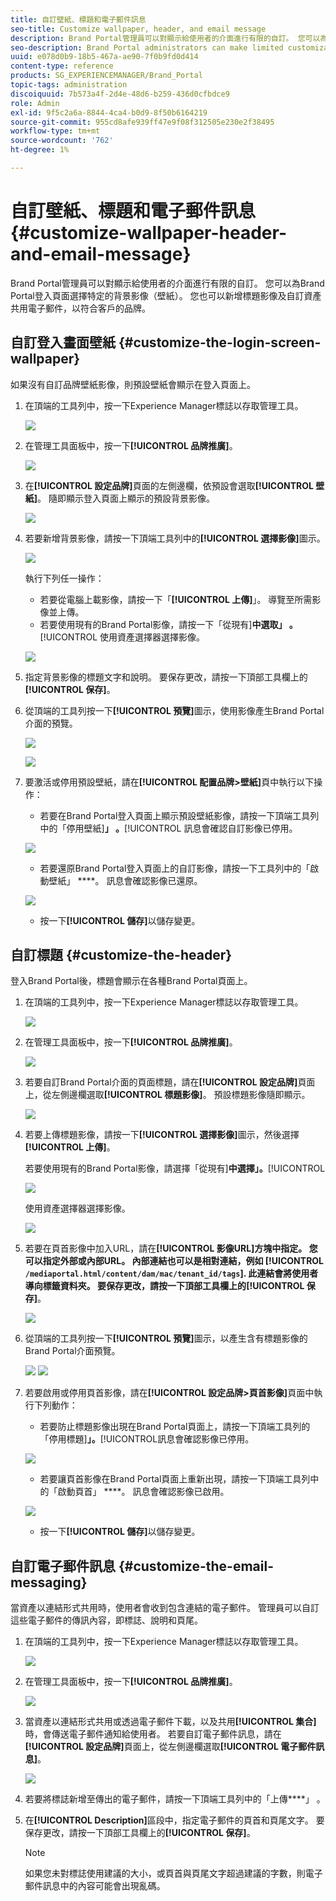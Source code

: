 ```yaml
---
title: 自訂壁紙、標題和電子郵件訊息
seo-title: Customize wallpaper, header, and email message
description: Brand Portal管理員可以對顯示給使用者的介面進行有限的自訂。 您可以為Brand Portal登入頁面選擇特定的背景影像（壁紙）。 您也可以新增標題影像及自訂資產共用電子郵件，以符合客戶的品牌。
seo-description: Brand Portal administrators can make limited customizations to the interface displayed to users. You can choose a specific background image (wallpaper) for the Brand Portal login page. You can also add a header image and customize asset sharing emails to match the customer’s brand.
uuid: e078d0b9-18b5-467a-ae90-7f0b9fd0d414
content-type: reference
products: SG_EXPERIENCEMANAGER/Brand_Portal
topic-tags: administration
discoiquuid: 7b573a4f-2d4e-48d6-b259-436d0cfbdce9
role: Admin
exl-id: 9f5c2a6a-8844-4ca4-b0d9-8f50b6164219
source-git-commit: 955cd8afe939ff47e9f08f312505e230e2f38495
workflow-type: tm+mt
source-wordcount: '762'
ht-degree: 1%

---
```


# 自訂壁紙、標題和電子郵件訊息 {#customize-wallpaper-header-and-email-message}

Brand Portal管理員可以對顯示給使用者的介面進行有限的自訂。 您可以為Brand Portal登入頁面選擇特定的背景影像（壁紙）。 您也可以新增標題影像及自訂資產共用電子郵件，以符合客戶的品牌。

## 自訂登入畫面壁紙 {#customize-the-login-screen-wallpaper}

如果沒有自訂品牌壁紙影像，則預設壁紙會顯示在登入頁面上。

1. 在頂端的工具列中，按一下Experience Manager標誌以存取管理工具。

   ![](assets/aemlogo.png)

1. 在管理工具面板中，按一下&#x200B;**[!UICONTROL 品牌推廣]**。


   ![](assets/admin-tools-panel-10.png)

1. 在&#x200B;**[!UICONTROL 設定品牌]**&#x200B;頁面的左側邊欄，依預設會選取&#x200B;**[!UICONTROL 壁紙]**。 隨即顯示登入頁面上顯示的預設背景影像。

   ![](assets/default_wallpaper.png)

1. 若要新增背景影像，請按一下頂端工具列中的&#x200B;**[!UICONTROL 選擇影像]**&#x200B;圖示。

   ![](assets/choose_wallpaperimage.png)

   執行下列任一操作：

   * 若要從電腦上載影像，請按一下「**[!UICONTROL 上傳]**」。 導覽至所需影像並上傳。
   * 若要使用現有的Brand Portal影像，請按一下「從現有&#x200B;]**中選取」 。**[!UICONTROL &#x200B;使用資產選擇器選擇影像。

   ![](assets/asset-picker.png)

1. 指定背景影像的標題文字和說明。 要保存更改，請按一下頂部工具欄上的&#x200B;**[!UICONTROL 保存]**。

1. 從頂端的工具列按一下&#x200B;**[!UICONTROL 預覽]**&#x200B;圖示，使用影像產生Brand Portal介面的預覽。

   ![](assets/chlimage_1.png)

   ![](assets/custom-wallpaper-preview.png)

1. 要激活或停用預設壁紙，請在&#x200B;**[!UICONTROL 配置品牌>壁紙]**&#x200B;頁中執行以下操作：

   * 若要在Brand Portal登入頁面上顯示預設壁紙影像，請按一下頂端工具列中的「停用壁紙&#x200B;]**」 。**[!UICONTROL &#x200B;訊息會確認自訂影像已停用。

   ![](assets/chlimage_1-1.png)

   * 若要還原Brand Portal登入頁面上的自訂影像，請按一下工具列中的「啟動壁紙」 ****。 訊息會確認影像已還原。

   ![](assets/chlimage_1-2.png)

   * 按一下&#x200B;**[!UICONTROL 儲存]**&#x200B;以儲存變更。



## 自訂標題 {#customize-the-header}

登入Brand Portal後，標題會顯示在各種Brand Portal頁面上。

1. 在頂端的工具列中，按一下Experience Manager標誌以存取管理工具。

   ![](assets/aemlogo.png)

1. 在管理工具面板中，按一下&#x200B;**[!UICONTROL 品牌推廣]**。

   ![](assets/admin-tools-panel-11.png)

1. 若要自訂Brand Portal介面的頁面標題，請在&#x200B;**[!UICONTROL 設定品牌]**&#x200B;頁面上，從左側邊欄選取&#x200B;**[!UICONTROL 標題影像]**。 預設標題影像隨即顯示。

   ![](assets/default-header.png)

1. 若要上傳標題影像，請按一下&#x200B;**[!UICONTROL 選擇影像]**&#x200B;圖示，然後選擇&#x200B;**[!UICONTROL 上傳]**。

   若要使用現有的Brand Portal影像，請選擇「從現有&#x200B;]**中選擇」。**[!UICONTROL 

   ![](assets/choose_wallpaperimage-1.png)

   使用資產選擇器選擇影像。

   ![](assets/asset-picker-header.png)

1. 若要在頁首影像中加入URL，請在&#x200B;**[!UICONTROL 影像URL]**方塊中指定。 您可以指定外部或內部URL。 內部連結也可以是相對連結，例如
   [!UICONTROL `/mediaportal.html/content/dam/mac/tenant_id/tags`].
此連結會將使用者導向標籤資料夾。
要保存更改，請按一下頂部工具欄上的**[!UICONTROL 保存]**。

   ![](assets/configure_brandingheaderimageurl.png)

1. 從頂端的工具列按一下&#x200B;**[!UICONTROL 預覽]**&#x200B;圖示，以產生含有標題影像的Brand Portal介面預覽。

   ![](assets/chlimage_1-3.png)
   ![](assets/custom_header_preview.png)

1. 若要啟用或停用頁首影像，請在&#x200B;**[!UICONTROL 設定品牌>頁首影像]**&#x200B;頁面中執行下列動作：

   * 若要防止標題影像出現在Brand Portal頁面上，請按一下頂端工具列的「停用標題&#x200B;]**」。**[!UICONTROL &#x200B;訊息會確認影像已停用。

   ![](assets/chlimage_1-4.png)

   * 若要讓頁首影像在Brand Portal頁面上重新出現，請按一下頂端工具列中的「啟動頁首」 ****。 訊息會確認影像已啟用。

   ![](assets/chlimage_1-5.png)

   * 按一下&#x200B;**[!UICONTROL 儲存]**&#x200B;以儲存變更。



## 自訂電子郵件訊息 {#customize-the-email-messaging}

當資產以連結形式共用時，使用者會收到包含連結的電子郵件。 管理員可以自訂這些電子郵件的傳訊內容，即標誌、說明和頁尾。

1. 在頂端的工具列中，按一下Experience Manager標誌以存取管理工具。

   ![](assets/aemlogo.png)

1. 在管理工具面板中，按一下&#x200B;**[!UICONTROL 品牌推廣]**。

   ![](assets/admin-tools-panel-12.png)

1. 當資產以連結形式共用或透過電子郵件下載，以及共用&#x200B;**[!UICONTROL 集合]**&#x200B;時，會傳送電子郵件通知給使用者。 若要自訂電子郵件訊息，請在&#x200B;**[!UICONTROL 設定品牌]**&#x200B;頁面上，從左側邊欄選取&#x200B;**[!UICONTROL 電子郵件訊息]**。

   ![](assets/configure-branding-page-email.png)

1. 若要將標誌新增至傳出的電子郵件，請按一下頂端工具列中的「上傳&#x200B;****」 。

1. 在&#x200B;**[!UICONTROL Description]**&#x200B;區段中，指定電子郵件的頁首和頁尾文字。 要保存更改，請按一下頂部工具欄上的&#x200B;**[!UICONTROL 保存]**。

   >[!NOTE]
   >
   >如果您未對標誌使用建議的大小，或頁首與頁尾文字超過建議的字數，則電子郵件訊息中的內容可能會出現亂碼。

